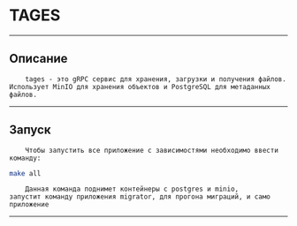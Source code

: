 # TAGES

---

## Описание 

```text
    tages - это gRPC сервис для хранения, загрузки и получения файлов.
Использует MinIO для хранения объектов и PostgreSQL для метаданных файлов.
```
---

## Запуск

```text
    Чтобы запустить все приложение с зависимостями необходимо ввести команду:
```

```bash
make all
```

```text
    Данная команда поднимет контейнеры с postgres и minio,
запустит команду приложения migrator, для прогона миграций, и само приложение
```
---

